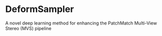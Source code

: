 # DeformSampler
A novel deep learning method for enhancing the PatchMatch Multi-View Stereo (MVS) pipeline
